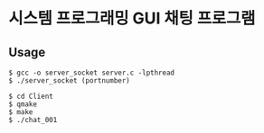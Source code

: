 # 시스템 프로그래밍 GUI 채팅 프로그램

## Usage
```Shell
$ gcc -o server_socket server.c -lpthread
$ ./server_socket (portnumber)

$ cd Client
$ qmake
$ make
$ ./chat_001

```
